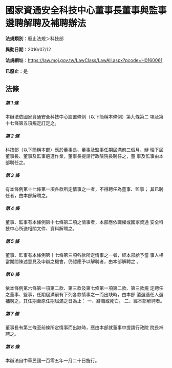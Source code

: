 # 國家資通安全科技中心董事長董事與監事遴聘解聘及補聘辦法

**法規類別**：廢止法規＞科技部

**異動日期**：2016/07/12  

**法規網址**：https://law.moj.gov.tw/LawClass/LawAll.aspx?pcode=H0160061

**已廢止**：是



## 法條
##### 第 1 條
本辦法依國家資通安全科技中心設置條例（以下簡稱本條例）第九條第二
項及第十七條第五項規定訂定之。

##### 第 2 條
科技部（以下簡稱本部）應於董事長、董事及監事任期屆滿前三個月，辦
理下屆董事長、董事及監事遴選作業，董事長提請行政院院長聘任之，董
事及監事由本部聘任之。

##### 第 3 條
有本條例第十七條第一項各款所定情事之一者，不得聘任為董事、監事；
其已聘任者，由本部解聘之。

##### 第 4 條
董事、監事有本條例第十七條第二項之情事者，本部應依職權或國家資通
安全科技中心所送相關文件、資料解聘之。

##### 第 5 條
董事、監事有本條例第十七條第三項各款所定情事之一者，經本部給予當
事人相當期間陳述意見及申辯之機會，仍認應予以解聘者，由本部解聘之
。

##### 第 6 條
依本條例第六條第一項第二款、第三款及第七條第一項第二款、第三款規
定聘任之董事、監事，任期屆滿前有下列各款情事之一而出缺時，由本部
遴選適任人選補聘之，其任期至原任期屆滿之日為止：
一、辭職或死亡。
二、經本部解聘者。

##### 第 7 條
董事長有第三條至前條所定情事而出缺時，應由本部就董事中提請行政院
院長補聘之。

##### 第 8 條
本辦法自中華民國一百零五年一月二十日施行。


